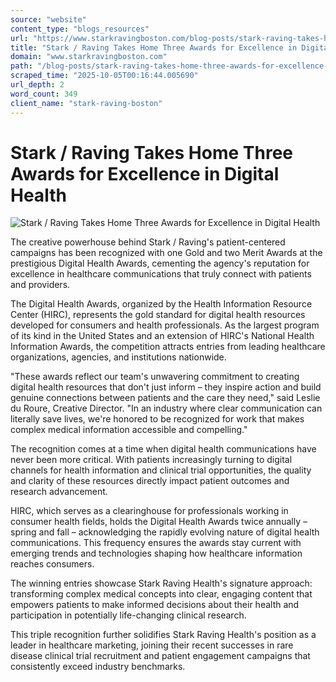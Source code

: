 ```yaml
---
source: "website"
content_type: "blogs_resources"
url: "https://www.starkravingboston.com/blog-posts/stark-raving-takes-home-three-awards-for-excellence-in-digital-health-resources-for-consumers-and-health-professionals"
title: "Stark / Raving Takes Home Three Awards for Excellence in Digital Health"
domain: "www.starkravingboston.com"
path: "/blog-posts/stark-raving-takes-home-three-awards-for-excellence-in-digital-health-resources-for-consumers-and-health-professionals"
scraped_time: "2025-10-05T00:16:44.005690"
url_depth: 2
word_count: 349
client_name: "stark-raving-boston"
---
```


# Stark / Raving Takes Home Three Awards for Excellence in Digital Health

![Stark / Raving Takes Home Three Awards for Excellence in Digital Health](https://cdn.prod.website-files.com/6852de2e552bb514abb3a0cd/68770c15d52b802691b6fe62_685d60889d723c7c499a6ec1_digital-health-awards-gold.webp)

The creative powerhouse behind Stark / Raving's patient-centered campaigns has been recognized with one Gold and two Merit Awards at the prestigious Digital Health Awards, cementing the agency's reputation for excellence in healthcare communications that truly connect with patients and providers.

The Digital Health Awards, organized by the Health Information Resource Center (HIRC), represents the gold standard for digital health resources developed for consumers and health professionals. As the largest program of its kind in the United States and an extension of HIRC's National Health Information Awards, the competition attracts entries from leading healthcare organizations, agencies, and institutions nationwide.

"These awards reflect our team's unwavering commitment to creating digital health resources that don't just inform – they inspire action and build genuine connections between patients and the care they need," said Leslie du Roure, Creative Director. "In an industry where clear communication can literally save lives, we're honored to be recognized for work that makes complex medical information accessible and compelling."

The recognition comes at a time when digital health communications have never been more critical. With patients increasingly turning to digital channels for health information and clinical trial opportunities, the quality and clarity of these resources directly impact patient outcomes and research advancement.

HIRC, which serves as a clearinghouse for professionals working in consumer health fields, holds the Digital Health Awards twice annually – spring and fall – acknowledging the rapidly evolving nature of digital health communications. This frequency ensures the awards stay current with emerging trends and technologies shaping how healthcare information reaches consumers.

The winning entries showcase Stark Raving Health's signature approach: transforming complex medical concepts into clear, engaging content that empowers patients to make informed decisions about their health and participation in potentially life-changing clinical research.

This triple recognition further solidifies Stark Raving Health's position as a leader in healthcare marketing, joining their recent successes in rare disease clinical trial recruitment and patient engagement campaigns that consistently exceed industry benchmarks.